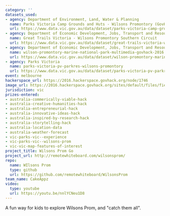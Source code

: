 ```yaml
---
category: ''
datasets_used:
- agency: Department of Environment, Land, Water & Planning
  name: Parks Victoria Camp Grounds and Huts - Wilsons Promontory (GovHack 2016)
  url: https://www.data.vic.gov.au/data/dataset/parks-victoria-camp-grounds-and-huts-wilsons-promontory-govhack-2016
- agency: Department of Economic Development, Jobs, Transport and Resources
  name: Great Trails Victoria - Wilsons Promontory Southern Circuit
  url: https://www.data.vic.gov.au/data/dataset/great-trails-victoria-wilsons-promontory-southern-circuit
- agency: Department of Economic Development, Jobs, Transport and Resources
  name: wilson-promontory-marine-national-park-multimedia-govhack-2016
  url: https://www.data.vic.gov.au/data/dataset/wilson-promontory-marine-national-park-multimedia-govhack-2016
- agency: Parks Victoria
  name: parks-victoria-pv-parkres-wilsons-promontory
  url: https://www.data.vic.gov.au/data/dataset/parks-victoria-pv-parkres-wilsons-promontory
event: melbourne
hackerspace_url: https://2016.hackerspace.govhack.org/node/1746
image_url: https://2016.hackerspace.govhack.org/sites/default/files/field/image/Screen%20Shot%202016-07-30%20at%2010.28.38%20AM.png
jurisdiction: vic
prizes-entered:
- australia-commerically-viable-hack
- australia-creative-humanities-hack
- australia-entrepreneurial-hack
- australia-innovative-ideas-hack
- australia-inspired-by-research-hack
- australia-storytelling-hack
- australia-location-data
- australia-weather-forecast
- vic-parks-vic--experience
- vic-parks-vic--wilsons-prom
- vic-vic-map-features-of-interest
project_title: Wilsons Prom Go
project_url: http://remotewhiteboard.com/wilsonsprom/
repo:
  name: WIlsons Prom
  type: github
  url: https://github.com/remotewhiteboard/WilsonsProm
team_name: CakeAppz
video:
  type: youtube
  url: https://youtu.be/nnlYCNeu1D8
---
```


A fun way for kids to explore Wilsons Prom, and "catch them all".